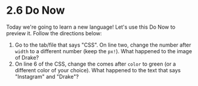 # 2.6 Do Now 

Today we're going to learn a new language! Let's use this Do Now to preview it. Follow the directions below:

1. Go to the tab/file that says "CSS". On line two, change the number after `width` to a different number (keep the `px!`). What happened to the image of Drake?
2. On line 6 of the CSS, change the comes after `color` to green (or a different color of your choice). What happened to the text that says "Instagram" and "Drake"?